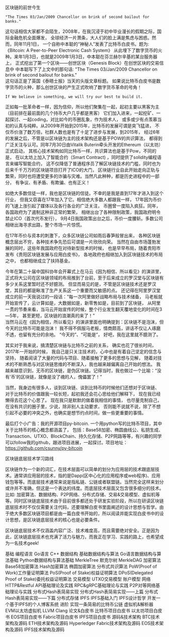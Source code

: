 区块链的前世今生  
   
    "The Times 03/Jan/2009 Chancellor on brink of second bailout for banks." 
    
这句话相信大家都不会陌生，2008年，在我沉浸于初中毕业漫长的假期之际，国际金融危机全面爆发，
全球经济一片萧条，大人们的脸上满是焦虑与困惑。然而，同年11月1日，
一个自称中本聪的“神秘人”发表了比特币白皮书。题为: 《Bitcoin: A Peer-to-Peer Electronic Cash System》 
从此埋下了数字货币的火种。来年1月3日，也就是2009年1月3日，中本聪在芬兰赫尔辛基的某台服务器上，
正式挖出了第一个区块——创世区块（Genesis Block）在创世区块的交易信息中
中本聪写下了上文中的那句话:  "The Times 03/Jan/2009 Chancellor on brink of second bailout for banks."  
这句话正是了英国《泰晤士报》当天的头版文章标题。
如果说比特币白皮书是数字货币的火种，那么创世区块的产生正式吹响了数字货币革命的号角！


    If We believe in something, we will try our best to build it.
    
    
正如每一批革命者一样，因为信仰，所以他们聚集在一起，起初主要以黑客为主（目前排在最前面的几个持币大户几乎都是黑客）
它们加入进来，一起挖矿、一起探讨、一起coding，对比如今的币圈乱象，作为技术人，
或多或少有点羡慕当初的认真与纯粹。从2009年开始到2015年，比特币的发展可谓是突飞猛进，
不仅币价涨了数万倍，社群人数也是有了十足了进步与发展，到2015年，
经过6年的发展之后，不管是以区块链为主的技术架构还是基于POW的共识算法，
都得到广泛关注与认可。同年7月30日由Vitalik Buterin牵头开发的Ethereum（以太坊）正式启动，
其核心技术架构如同比特币一样，共识算法也是基于Pow，不同的是，
在以太坊上加入了智能合约（Smart Contract) ，同时提供了solidity编程语言来编写智能合约，
这不仅降低了普通程序员了解区块链技术的门槛，同时也为后来千千万万的区块链项目打开了ICO的大门，
区块链行业自此开始走向正轨与繁荣，同时也将遭受更多的诈骗与灾难。当然凡此种种，都是历史进程中的一部分，
有争议、有矛盾、有欺骗、也有正义！


如绝大多数信徒一样，我也是区块链的信徒。不幸的是我是直到17年才进入到这个行业，
但我又窃喜在17年加入了它。相信绝大多数人都跟我一样，
17年因为币价的飞速上涨引起了媒体以及各行各业的广泛关注，
币圈曾一度陷入疯狂。同年，各国政府为了遏制这种非正常的繁荣，
相继出台了各种限制政策，我国政府明令禁止ICO（首次代币发行），
9月4日我国政策出台之后，币价一度腰斩。多数公司相继出海寻求出路，整个市场一片惊慌。


在17年币价与资本的刺激下，众多区块链公司如雨后春笋般冒出来，
各种区块链概念层出不穷，各种技术争先恐后可谓是一片欣欣向荣。
当然在自由市场蓬勃发展的同时，这些年我国政府在对待新型技术的时候，
也是早早布局，随着贵阳市发布《贵阳区块链发展与应用白皮书》，
各地政府也相继加入到区块链技术的布局之中， 也都相继成立了扶持基金。


今年在第二十届中国科协年会开幕式上在马云《因为相信、所以看见》的演讲里，
正式将大公司在区块链领域的布局推到了台前，至于后来成立的罗汉堂与区块链有多少关系这里暂时还不好臆测。
但显而易见的是，不管是区块链技术还是罗汉堂，其目的都是瞅准了生产关系这一个重要而又敏感的点。
还记得在阿里罗汉堂成立的前一天我说过的一段话：”每一次阿里做好战略布局与技术储备，
马老板就开始宣传了，云计算如是，大数据如是，新零售如是，目前到了区块链，
从阿里一贯的节奏来看，当马云开始宣传的时候，整个行业发生翻天覆地变化的时间在3—5年，
甚至更短，区块链的浪潮真的来了！”   
当然马云在《因为相信，所以看见》的演讲里面也明确提到：区块链不是泡沫，但今天的比特币可能是泡沫！ 
我不得不佩服马老板，情商颇高，讲话不仅让人琢磨不透，也留有充分的余地。 “今天的”、“可能是”， 好吧，我在这里就不臆测了。


其实对于我来说，搞清楚区块链与比特币之前的关系，
确实也花了很长时间，2017年一开始的时候，
我自己是只关注技术的，心中也是有着自己坚定的信念与坚持，
随着阅读了大量的代码与项目、随着接触了更多的思想与见解，
随着对技术的不断熟悉与对区块链思维的不断深入，我也越来越偏离自己开始的想法。
我越来越意识到，无币的区块链，是伪区块链。记得当时，我也做过一个比喻：“没有’币’的区块链，就像是没了魂的人，傀儡罢了！”


当然，我身边有很多人，谈到区块链、谈到比特币的时候他们还想对于区块链、
对于比特币的价值跟我一较长短，起初我还会花心思给他们解释下，
现在我已经懒得去花这个心思了。 现在我只是默默的做着我相信的事情，
也尽量克制自己，在没有共识的圈子里，少说，除非别人主动要求，
否则能不说就不说，除了不想引起不必要的冲突之外，也确实是想节约点时间，做一些更重要的事情。

最后打个小广告：我的开源项目py-bitcoin. 一个用python写的比特币项目，其中关于比特币的核心概念都涵盖了，
包括：Base58加密、椭圆曲线公、私钥生成、Transaction、UTXO、BlockChain、持久化存储、P2P网路等等，有兴趣的同学可以follow我的github，跟进项目进展，一起探讨。项目地址：https://github.com/csunny/py-bitcoin

区块链底层技术学习路线

区块链作为一个新的词汇，在技术层面可以简单的划分为应用层的技术跟底层技术。通常讲应用层的技术，指的是Dapp(区中心化的应用程序或web程序)、应用钱包等等。而底层技术通常来说是指私链、公链或者联盟链。当然完全这样来划分或许并不准确，但这是一个表达的纬度。而底层技术层面又包含很多细分的技术。比如: 加密算法、数据结构、P2P网络、分布式存储、交易&交易模型、虚拟机等等。同时区块链底层技术由于目前很多都还处于研发实验阶段，所以在研读区块链底层技术时不仅仅需要关注代码，还要理解白皮书里面阐述的设计思想与哲学。由于绝大多数区块链项目都是由一篇白皮书开始的，所以阅读并能实现白皮书中的设计思想，是区块链底层技术的核心也是必要条件。

区块链底层技术不仅涵盖内容广泛、技术难度高，而且需要绝对安全。正是因为此，区块链底层技术也充满了活力与魅力，而我正在学习、实践的路上，也希望成为一名技术geek!

基础
编程语言
Go语言
C++
数据结构
基础数据结构与算法
Go语言数据结构与算法基础
Python数据结构与算法基础
MerkleTree 默克尔树
MerkleDAG
加密算法
Base58加密算法
Hash加密算法
椭圆加密算法
分布式共识算法
PoW(Proof of Work)工作量证明算法
PoS(Proof of Stake)权益证明算法
DPoS(Delegated Proof of Stake)委托权益证明算法
交易模型
UTXO交易模型
账户模型
网络
HTTP&Restful API基础理论及实践
RPC&gRPC基础理论与实践
P2P对等网络基础理论与实践
分布式Hash表简易实现
分布式Hash表简易实现——上篇
分布式Hash表简易实现——下篇
分布式存储
IPFS
IPFS基础入门
IPFS设计哲学
开发一个基于IPFS的个人博客系统
进阶
实现一条简易的比特币公链
虚拟机&解析器
EVM以太坊虚拟机
LLVM
Clang
论文&白皮书
比特币项目白皮书
以太坊项目白皮书
EOS项目白皮书
Fabric项目白皮书
IPFS项目白皮书
源码&技术架构
BTC技术架构及源码
ETH技术架构及源码
Hyperledger Fabric技术架构及源码
EOS技术架构及源码
IPFS技术架构及源码
